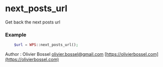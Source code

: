 # next_posts_url

Get back the next posts url


### Example
```php
	$url = WPS::next_posts_url();
```
Author : Olivier Bossel [olivier.bossel@gmail.com](mailto:olivier.bossel@gmail.com) [https://olivierbossel.com](https://olivierbossel.com)